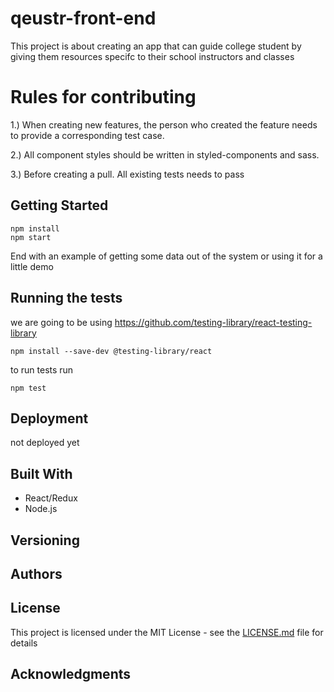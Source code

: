 # qeustr-front-end

  This project is about creating an app that can guide college student by giving them resources specifc to their school instructors and classes

# Rules for contributing 

1.) When creating new features, the person who created the feature needs to provide a corresponding test case. 

2.) All component styles should be written in styled-components and sass.

3.) Before creating a pull. All existing tests needs to pass


## Getting Started

```
npm install
npm start
```


End with an example of getting some data out of the system or using it for a little demo

## Running the tests

we are going to be using https://github.com/testing-library/react-testing-library

```
npm install --save-dev @testing-library/react
```

to run tests run 

```
npm test
```


## Deployment

not deployed yet

## Built With

  - React/Redux
  - Node.js

## Versioning


## Authors


## License

This project is licensed under the MIT License - see the [LICENSE.md](LICENSE.md) file for details

## Acknowledgments

